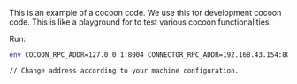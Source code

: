 This is an example of a cocoon code. We use this for development cocoon code. This is like a playground for
to test various cocoon functionalities.

Run:
```sh
env COCOON_RPC_ADDR=127.0.0.1:8004 CONNECTOR_RPC_ADDR=192.168.43.154:8002 go run main.go

// Change address according to your machine configuration.
```